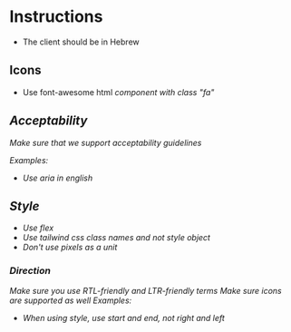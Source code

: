 # Instructions

- The client should be in Hebrew

## Icons

- Use font-awesome html <i> component with class "fa"

## Acceptability

Make sure that we support acceptability guidelines

Examples:

- Use aria in english

## Style

- Use flex
- Use tailwind css class names and not style object
- Don't use pixels as a unit

### Direction

Make sure you use RTL-friendly and LTR-friendly terms
Make sure icons are supported as well
Examples:

- When using style, use start and end, not right and left
